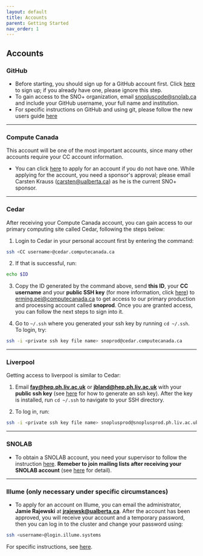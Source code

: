 ```yaml
---
layout: default
title: Accounts
parent: Getting Started
nav_order: 1
---
```


## **Accounts**
### **GitHub**
* Before starting, you should sign up for a GitHub account first. Click [here](https://github.com/signup/free) to sign up; if you already have one, please ignore this step.
* To gain access to the SNO+ organization, email snopluscode@snolab.ca and include your GitHub username, your full name and institution.
* For specific instructions on GitHub and using git, please follow the new users guide [here](https://guides.github.com/activities/hello-world/)

---
 
### **Compute Canada**
This account will be one of the most important accounts, since many other accounts require your CC account information.
* You can click [here](https://www.computecanada.ca/research-portal/account-management/apply-for-an-account/) to apply for an account if you do not have one.    While applying for the account, you need a sponsor's approval; please email Carsten Krauss (carsten@ualberta.ca) as he is the current SNO+ sponsor.

---

### **Cedar**
After receiving your Compute Canada account, you can gain access to our primary computing site called Cedar, following the steps below:
1. Login to Cedar in your personal account first by entering the command:
```bash
ssh <CC username>@cedar.computecanada.ca
```
2. If that is successful, run:
```bash
echo $ID
```
3. Copy the ID generated by the command above, send **this ID**, your **CC username** and your **public SSH key** (for more information, click [here](./tools.md#ssh-key)) to erming.pei@computecanada.ca to get access to our primary production and processing account called **snoprod**. Once you are granted access, you can follow the next steps to sign into it.

4. Go to `~/.ssh` where you generated your ssh key by running `cd ~/.ssh`. To login, try:
```bash
ssh -i <private ssh key file name> snoprod@cedar.computecanada.ca
```

---

### **Liverpool**
Getting access to liverpool is similar to Cedar: 

1. Email **fay@hep.ph.liv.ac.uk** or **jbland@hep.ph.liv.ac.uk** with your **public ssh key** (see [here](./tools.md#ssh-key) for how to generate an ssh key).
After the key is installed, run `cd ~/.ssh` to navigate to your SSH directory.

2. To log in, run:
```bash
ssh -i <private ssh key file name> snoplusprod@snoplusprod.ph.liv.ac.uk
```

---

### **SNOLAB**
* To obtain a SNOLAB account, you need your supervisor to follow the instruction [here](https://www.snolab.ca/orbeon/fr/ComputingSupport/NewSNOLABUserAccount/new). **Remeber to join mailing lists after receiving your SNOLAB account** (see [here](./tools.md#mailing-lists) for detail).

---

### **Illume** (only necessary under specific circumstances)
* To apply for an account on Illume, you can email the administrator, **Jamie Rajewski** at **jrajewsk@ualberta.ca**. After the account has been approved, you will receive your account and a temporary password, then you can log in to the cluster and change your password using:
```bash
ssh <username>@login.illume.systems
```
For specific instructions, see [here](https://sites.google.com/ualberta.ca/illume/home).
